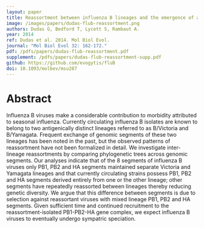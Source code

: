 ```yaml
---
layout: paper
title: Reassortment between influenza B lineages and the emergence of a co-adapted PB1-PB2-HA gene complex
image: /images/papers/dudas-flub-reassortment.png
authors: Dudas G, Bedford T, Lycett S, Rambaut A.
year: 2014
ref: Dudas et al. 2014. Mol Biol Evol.
journal: "Mol Biol Evol 32: 162-172."
pdf: /pdfs/papers/dudas-flub-reassortment.pdf
supplement: /pdfs/papers/dudas-flub-reassortment-supp.pdf
github: https://github.com/evogytis/fluB
doi: 10.1093/molbev/msu287
---
```


# Abstract

Influenza B viruses make a considerable contribution to morbidity attributed to seasonal influenza. Currently circulating influenza B isolates are known to belong to two antigenically distinct lineages referred to as B/Victoria and B/Yamagata. Frequent exchange of genomic segments of these two lineages has been noted in the past, but the observed patterns of reassortment have not been formalized in detail. We investigate inter-lineage reassortments by comparing phylogenetic trees across genomic segments. Our analyses indicate that of the 8 segments of influenza B viruses only PB1, PB2 and HA segments maintained separate Victoria and Yamagata lineages and that currently circulating strains possess PB1, PB2 and HA segments derived entirely from one or the other lineage; other segments have repeatedly reassorted between lineages thereby reducing genetic diversity. We argue that this difference between segments is due to selection against reassortant viruses with mixed lineage PB1, PB2 and HA segments. Given sufficient time and continued recruitment to the reassortment-isolated PB1-PB2-HA gene complex, we expect influenza B viruses to eventually undergo sympatric speciation.
